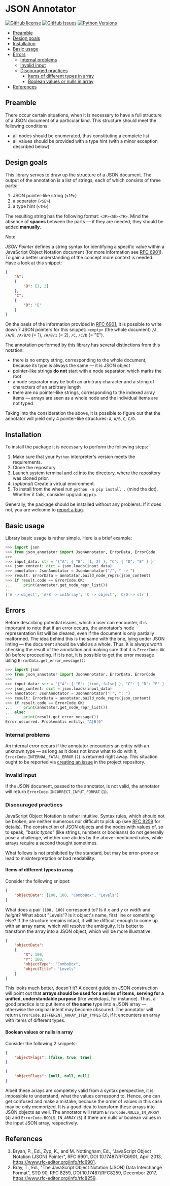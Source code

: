 # JSON Annotator

[![GitHub license](https://img.shields.io/badge/license-MIT-blue.svg)](https://raw.githubusercontent.com/nlohmann/json/master/LICENSE.MIT)
[![GitHub Issues](https://img.shields.io/github/issues/valery-arzumanov/json-annotator.svg)](https://github.com/valery-arzumanov/json-annotator/issues)
[![Python Versions](https://img.shields.io/python/required-version-toml?tomlFilePath=https://raw.githubusercontent.com/valery-arzumanov/json-annotator/main/pyproject.toml)](https://www.python.org)

- [Preamble](#preamble)
- [Design goals](#design-goals)
- [Installation](#installation)
- [Basic usage](#basic-usage)
- [Errors](#errors)
    - [Internal problems](#internal-problems)
    - [Invalid input](#invalid-input)
    - [Discouraged practices](#discouraged-practices)
        - [Items of different types in array](#items-of-different-types-in-array)
        - [Boolean values or nulls in array](#boolean-values-or-nulls-in-array)
- [References](#references)

## Preamble
There occur certain situations, when it is necessary to have a full structure of a JSON document of a particular kind. This structure should meet the following conditions:
- all nodes should be enumerated, thus constituting a complete list
- all values should be provided with a type hint (with a minor exception described below)

## Design goals
This library serves to draw up the structure of a JSON document. The output of the annotation is a list of strings, each of which consists of three parts:
1. JSON pointer-like string (`<JP>`)
2. a separator (`<SE>`)
3. a type hint (`<TH>`)

The resulting string has the following format: `<JP><SE><TH>`. Mind the absence of **spaces** between the parts — if they are needed, they should be added **manually**.

> [!NOTE]
> *JSON Pointer* defines a string syntax for identifying a specific value within a JavaScript Object Notation document (for more information see [RFC 6901](https://www.rfc-editor.org/info/rfc6901)).
> To gain a better understanding of the concept more context is needed. Have a look at this snippet:
> ```json
> {
>     "A":
>     {
>         "B": [1, 2]
>     },
>     "C":
>     {
>         "D": "E"
>     }
> }
> ```
> On the basis of the information provided in [RFC 6901](https://www.rfc-editor.org/info/rfc6901), it is possible to write down 7 JSON pointers for this snippet: `<empty>` (the whole document) `/A`, `/A/B`, `/A/B/0` (= 1), `/A/B/1` (= 2), `/C`, `/C/D` (= "E").
>
> The annotation performed by this library has several distinctions from this notation:
> - there is no empty string, corresponding to the whole document, because its type is always the same — it is JSON object
> - pointer-like strings **do not** start with a node separator, which marks the root
> - a node separator may be both an arbitrary character and a string of characters of an arbitrary length
> - there are no pointer-like strings, corresponding to the indexed array items — arrays are seen as a whole node and the individual items are not typed
>
> Taking into the consideration the above, it is possible to figure out that the annotator will yield only 4 pointer-like structures: `A`, `A/B`, `C`, `C/D`.

## Installation
To install the package it is necessary to perform the following steps: 
1. Make sure that your `Python` interpreter's version meets the requirements.
2. Clone the repository.
3. Launch system terminal and `cd` into the directory, where the repository was cloned prior.
4. (*optional*) Create a virtual environment.
5. To install from the wheel run `python -m pip install .` (mind the dot). Whether it fails, consider upgrading `pip`.

Generally, the package should be installed without any problems. If it does not, you are welcome to [report a bug](https://github.com/valery-arzumanov/json-annotator/issues/new/choose).

## Basic usage
Library basic usage is rather simple. Here is a brief example:
```python
>>> import json
>>> from json_annotator import JsonAnnotator, ErrorData, ErrorCode
>>>
>>> input_data: str = '{"A": { "B": [1, 2] }, "C": { "D": "E" } }'
>>> json_content: dict = json.loads(input_data)
>>> annotator: JsonAnnotator = JsonAnnotator("/", " -> ")
>>> result: ErrorData = annotator.build_node_reprs(json_content)
>>> if result.code == ErrorCode.OK:
...     print(annotator.get_node_repr_list())
...     
['A -> object', 'A/B -> intArray', 'C -> object', 'C/D -> str']
```

## Errors
Before describing potential issues, which a user can encounter, it is important to note that if an error occurs, the annotator's node representation list will be cleared, even if the document is only partially malformed. The idea behind this is the same with the one, lying under JSON linting — the document should be valid as a whole. Thus, it is always worth checking the result of the annotation and making sure that it is `ErrorCode.OK` (`0`) before proceeding. If it is not, it is possible to get the error message using `ErrorData.get_error_message()`:
```python
>>> import json
>>> from json_annotator import JsonAnnotator, ErrorData, ErrorCode
>>>
>>> input_data: str = '{"A": { "B": [true, false] }, "C": { "D": "E" } }'
>>> json_content: dict = json.loads(input_data)
>>> annotator: JsonAnnotator = JsonAnnotator("|", ": ")
>>> result: ErrorData = annotator.build_node_reprs(json_content)
>>> if result.code == ErrorCode.OK:
...     print(annotator.get_node_repr_list())
... else:
...     print(result.get_error_message())
Error occurred. Problematic entity: "A|B|0"
```

### Internal problems
An internal error occurs if the annotator encounters an entity with an unknown type — as long as it does not know what to do with it, `ErrorCode.INTERNAL_FATAL_ERROR` (`2`) is returned right away. This situation ought to be reported via [creating an issue](https://github.com/valery-arzumanov/json-annotator/issues/new/choose) in the project repository.

### Invalid input
If the JSON document, passed to the annotator, is not valid, the annotator will return `ErrorCode.INCORRECT_INPUT_FORMAT` (`1`).

### Discouraged practices
JavaScript Object Notation is rather intuitive. Syntax rules, which should not be broken, are neither numerous nor difficult to pick up (see [RFC 8259](https://www.rfc-editor.org/info/rfc8259) for details). The construction of JSON objects and the nodes with values of, so to speak, *"basic types"* (like strings, numbers or booleans) do not generally pose a challenge, whether one abides by the above-mentioned rules, while arrays require a second thought sometimes.

What follows is not prohibited by the standard, but may be error-prone or lead to misinterpretation or bad readability.

#### Items of different types in array
Consider the following snippet:
```json
{
    "objectData": [100, 100, "ComboBox", "Levels"]
}
```
What does a pair `(100, 100)` correspond to? Is it *x* and *y* or *width* and *height*? What about "Levels"? Is it object's name, first line or something else? If the structure remains intact, it will be difficult enough to come up with an array name, which will resolve the ambiguity. It is better to transform the array into a JSON object, which will be more illustrative:
```json
{
    "objectData": 
    {
        "X": 100,
        "Y": 100,
        "objectType": "ComboBox",
        "objectTitle": "Levels"
    }
}
```
This looks much better, doesn't it? A decent guide on JSON construction will point out that **arrays should be used for a series of items, serving for a unified, understandable purpose** (like weekdays, for instance). Thus, a good practice is to put items of **the same** type into a JSON array — otherwise the original intent may become obscured. The annotator will return `ErrorCode.DIFFERENT_ARRAY_ITEM_TYPES` (`3`), if it encounters an array with items of different types.

#### Boolean values or nulls in array
Consider the following 2 snippets:
```json
{
    "objectFlags": [false, true, true]
}
```
```json
{
    "objectFlags": [null, null, null]
}
```
Albeit these arrays are completely valid from a syntax perspective, it is impossible to understand, what the values correspond to. Hence, one can get confused and make a mistake, because the order of values in this case may be only memorized. It is a good idea to transform these arrays into JSON objects as well. The annotator will return `ErrorCode.NULLS_IN_ARRAY` (`4`) and `ErrorCode.BOOLS_IN_ARRAY` (`5`) if there are nulls or boolean values in the input JSON array, respectively. 

## References
1. Bryan, P., Ed., Zyp, K., and M. Nottingham, Ed., "JavaScript Object Notation (JSON) Pointer", RFC 6901, DOI 10.17487/RFC6901, April 2013, <https://www.rfc-editor.org/info/rfc6901>.
2. Bray, T., Ed., "The JavaScript Object Notation (JSON) Data Interchange Format", STD 90, RFC 8259, DOI 10.17487/RFC8259, December 2017, <https://www.rfc-editor.org/info/rfc8259>.